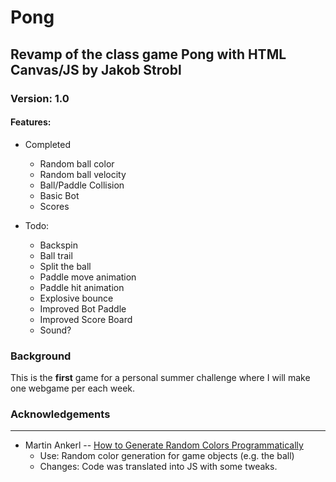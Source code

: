 # Pong
## Revamp of the class game Pong with HTML Canvas/JS by Jakob Strobl
### Version: 1.0
#### Features:
* Completed
	* Random ball color
	* Random ball velocity
	* Ball/Paddle Collision
	* Basic Bot 
	* Scores 

* Todo:
	* Backspin
	* Ball trail
	* Split the ball
	* Paddle move animation
	* Paddle hit animation
	* Explosive bounce
	* Improved Bot Paddle
	* Improved Score Board
	* Sound?

### Background
This is the **first** game for a personal summer challenge where I will make one webgame per each week.

### Acknowledgements
---
* Martin Ankerl -- [How to Generate Random Colors Programmatically](https://martin.ankerl.com/2009/12/09/how-to-create-random-colors-programmatically/)
	* Use: Random color generation for game objects (e.g. the ball) 
	* Changes: Code was translated into JS with some tweaks.
